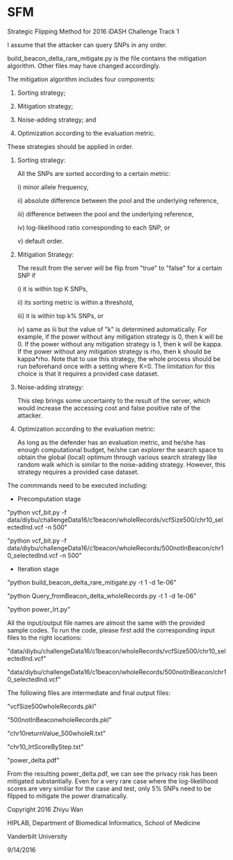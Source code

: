 # SFM
Strategic Flipping Method for 2016 iDASH Challenge Track 1

I assume that the attacker can query SNPs in any order.

build_beacon_delta_rare_mitigate.py is the file contains the mitigation algorithm. Other files may have changed accordingly.

The mitigation algorithm includes four components:

1) Sorting strategy;

2) Mitigation strategy;

3) Noise-adding strategy; and

4) Optimization according to the evaluation metric.

These strategies should be applied in order.

1) Sorting strategy:

   All the SNPs are sorted according to a certain metric: 

   i) minor allele frequency, 

   ii) absolute difference between the pool and the underlying reference, 

   iii) difference between the pool and the underlying reference, 

   iv) log-likelihood ratio corresponding to each SNP, or

   v) default order.

2) Mitigation Strategy:

   The result from the server will be flip from "true" to "false" for a certain SNP if 

   i) it is within top K SNPs,

   ii) its sorting metric is within a threshold, 

   iii) it is within top k% SNPs, or 

   iv) same as iii but the value of "k" is determined automatically. For example, if the power without any mitigation strategy is 0, then k will be 0. If the power without any mitigation strategy is 1, then k will be kappa. If the power without any mitigation strategy is rho, then k should be kappa*rho. Note that to use this strategy, the whole process should be run beforehand once with a setting where K=0. The limitation for this choice is that it requires a provided case dataset.

3) Noise-adding strategy:

   This step brings some uncertainty to the result of the server, which would increase the accessing cost and false positive rate of the attacker.

4) Optimization according to the evaluation metric:

   As long as the defender has an evaluation metric, and he/she has enough computational budget, he/she can explorer the search space to obtain the global (local) optimum through various search strategy like random walk which is similar to the noise-adding strategy. However, this strategy requires a provided case dataset.

The commmands need to be executed including:

  * Precomputation stage

   "python vcf_bit.py -f data/diybu/challengeData16/c1beacon/wholeRecords/vcfSize500/chr10_selectedInd.vcf -n 500"

   "python vcf_bit.py -f data/diybu/challengeData16/c1beacon/wholeRecords/500notInBeacon/chr10_selectedInd.vcf -n 500"

  * Iteration stage

   "python build_beacon_delta_rare_mitigate.py -t 1 -d 1e-06"

   "python Query_fromBeacon_delta_wholeRecords.py -t 1 -d 1e-06"

   "python power_lrt.py"

All the input/output file names are almost the same with the provided sample codes. To run the code, please first add the corresponding input files to the right locations:

   "data/diybu/challengeData16/c1beacon/wholeRecords/vcfSize500/chr10_selectedInd.vcf"

   "data/diybu/challengeData16/c1beacon/wholeRecords/500notInBeacon/chr10_selectedInd.vcf"

The following files are intermediate and final output files:

   "vcfSize500wholeRecords.pkl"

   "500notInBeaconwholeRecords.pkl"

   "chr10returnValue_500wholeR.txt"

   "chr10_lrtScoreByStep.txt"

   "power_delta.pdf"

From the resulting power_delta.pdf, we can see the privacy risk has been mitigated substantially. Even for a very rare case where the log-likelihood scores are very similiar for the case and test, only 5% SNPs need to be filpped to mitigate the power dramatically.

Copyright 2016 Zhiyu Wan

HIPLAB, Department of Biomedical Informatics, School of Medicine

Vanderbilt University

9/14/2016
